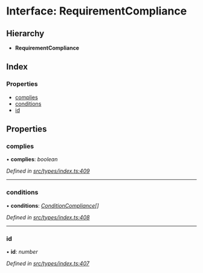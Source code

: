 # Interface: RequirementCompliance

## Hierarchy

* **RequirementCompliance**

## Index

### Properties

* [complies](requirementcompliance.md#complies)
* [conditions](requirementcompliance.md#conditions)
* [id](requirementcompliance.md#id)

## Properties

###  complies

• **complies**: *boolean*

*Defined in [src/types/index.ts:409](https://github.com/PolymathNetwork/polymesh-sdk/blob/44d12f59/src/types/index.ts#L409)*

___

###  conditions

• **conditions**: *[ConditionCompliance](conditioncompliance.md)[]*

*Defined in [src/types/index.ts:408](https://github.com/PolymathNetwork/polymesh-sdk/blob/44d12f59/src/types/index.ts#L408)*

___

###  id

• **id**: *number*

*Defined in [src/types/index.ts:407](https://github.com/PolymathNetwork/polymesh-sdk/blob/44d12f59/src/types/index.ts#L407)*
